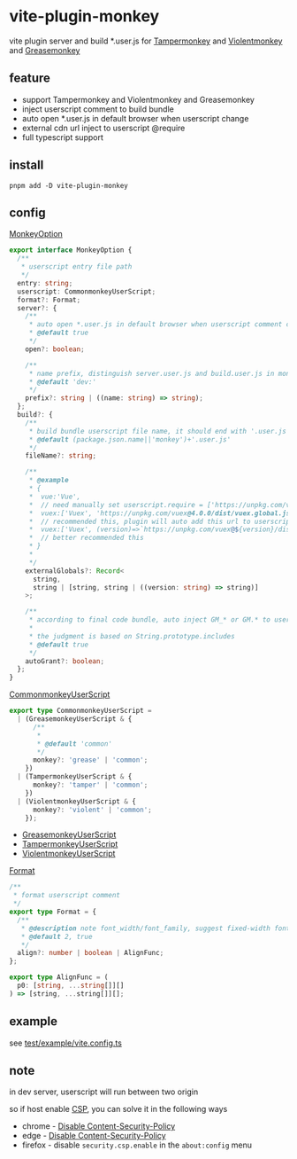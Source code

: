 # vite-plugin-monkey

vite plugin server and build \*.user.js for [Tampermonkey](https://www.tampermonkey.net/) and [Violentmonkey](https://violentmonkey.github.io/) and [Greasemonkey](https://www.greasespot.net/)

## feature

- support Tampermonkey and Violentmonkey and Greasemonkey
- inject userscript comment to build bundle
- auto open \*.user.js in default browser when userscript change
- external cdn url inject to userscript @require
- full typescript support

## install

```shell
pnpm add -D vite-plugin-monkey
```

## config

[MonkeyOption](./src/index.ts#L29)

```ts
export interface MonkeyOption {
  /**
   * userscript entry file path
   */
  entry: string;
  userscript: CommonmonkeyUserScript;
  format?: Format;
  server?: {
    /**
     * auto open *.user.js in default browser when userscript comment change or vite server first start
     * @default true
     */
    open?: boolean;

    /**
     * name prefix, distinguish server.user.js and build.user.js in monkey extension install list
     * @default 'dev:'
     */
    prefix?: string | ((name: string) => string);
  };
  build?: {
    /**
     * build bundle userscript file name, it should end with '.user.js'
     * @default (package.json.name||'monkey')+'.user.js'
     */
    fileName?: string;

    /**
     * @example
     * {
     *  vue:'Vue',
     *  // need manually set userscript.require = ['https://unpkg.com/vue@3.0.0/dist/vue.global.js']
     *  vuex:['Vuex', 'https://unpkg.com/vuex@4.0.0/dist/vuex.global.js'],
     *  // recommended this, plugin will auto add this url to userscript.require
     *  vuex:['Vuex', (version)=>`https://unpkg.com/vuex@${version}/dist/vuex.global.js`],
     *  // better recommended this
     * }
     *
     */
    externalGlobals?: Record<
      string,
      string | [string, string | ((version: string) => string)]
    >;

    /**
     * according to final code bundle, auto inject GM_* or GM.* to userscript comment grant
     *
     * the judgment is based on String.prototype.includes
     * @default true
     */
    autoGrant?: boolean;
  };
}
```

[CommonmonkeyUserScript](./src/userscript/index.ts#L25)

```ts
export type CommonmonkeyUserScript =
  | (GreasemonkeyUserScript & {
      /**
       *
       * @default 'common'
       */
      monkey?: 'grease' | 'common';
    })
  | (TampermonkeyUserScript & {
      monkey?: 'tamper' | 'common';
    })
  | (ViolentmonkeyUserScript & {
      monkey?: 'violent' | 'common';
    });
```

- [GreasemonkeyUserScript](./src/userscript/greasemonkey.ts#L37)
- [TampermonkeyUserScript](./src/userscript/tampermonkey.ts#L76)
- [ViolentmonkeyUserScript](./src/userscript/violentmonkey.ts#L80)

[Format](./src/userscript/common.ts#L12)

```ts
/**
 * format userscript comment
 */
export type Format = {
  /**
   * @description note font_width/font_family, suggest fixed-width font
   * @default 2, true
   */
  align?: number | boolean | AlignFunc;
};

export type AlignFunc = (
  p0: [string, ...string[]][]
) => [string, ...string[]][];
```

## example

see [test/example/vite.config.ts](./test/example/vite.config.ts)

## note

in dev server, userscript will run between two origin

so if host enable [CSP](https://developer.mozilla.org/en-US/docs/Web/HTTP/CSP), you can solve it in the following ways

- chrome - [Disable Content-Security-Policy](https://chrome.google.com/webstore/detail/disable-content-security/ieelmcmcagommplceebfedjlakkhpden/)
- edge - [Disable Content-Security-Policy](https://microsoftedge.microsoft.com/addons/detail/disable-contentsecurity/ecmfamimnofkleckfamjbphegacljmbp?hl=zh-CN)
- firefox - disable `security.csp.enable` in the `about:config` menu
